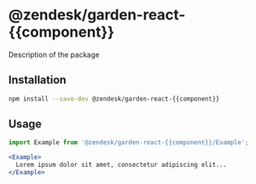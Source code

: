 # @zendesk/garden-react-{{component}}

Description of the package

## Installation

```sh
npm install --save-dev @zendesk/garden-react-{{component}}
```

## Usage

```jsx static
import Example from '@zendesk/garden-react-{{component}}/Example';

<Example>
  Lorem ipsum dolor sit amet, consectetur adipiscing elit...
</Example>
```
